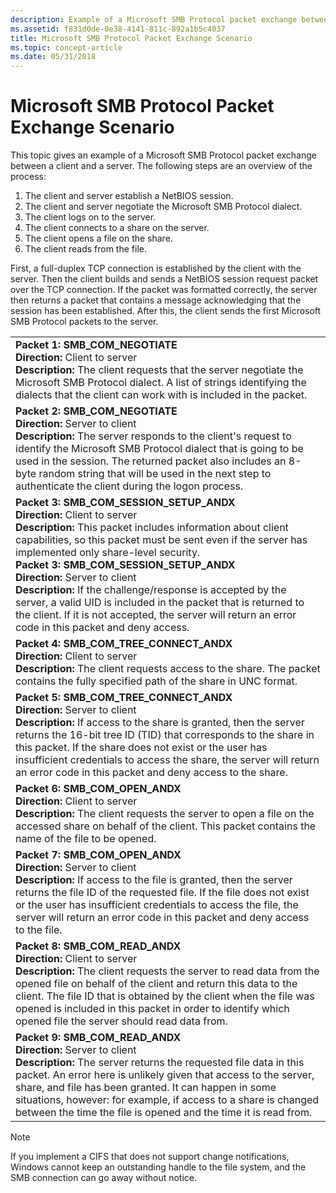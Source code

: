 ```yaml
---
description: Example of a Microsoft SMB Protocol packet exchange between a client and a server.
ms.assetid: f831d0de-0e38-4141-811c-892a1b5c4037
title: Microsoft SMB Protocol Packet Exchange Scenario
ms.topic: concept-article
ms.date: 05/31/2018
---
```


# Microsoft SMB Protocol Packet Exchange Scenario

This topic gives an example of a Microsoft SMB Protocol packet exchange between a client and a server. The following steps are an overview of the process:

1.  The client and server establish a NetBIOS session.
2.  The client and server negotiate the Microsoft SMB Protocol dialect.
3.  The client logs on to the server.
4.  The client connects to a share on the server.
5.  The client opens a file on the share.
6.  The client reads from the file.

First, a full-duplex TCP connection is established by the client with the server. Then the client builds and sends a NetBIOS session request packet over the TCP connection. If the packet was formatted correctly, the server then returns a packet that contains a message acknowledging that the session has been established. After this, the client sends the first Microsoft SMB Protocol packets to the server.



|                                                                                                                                                                                                                                                                                                                                                                                                                                                                                                                                                                                                                                              |
|----------------------------------------------------------------------------------------------------------------------------------------------------------------------------------------------------------------------------------------------------------------------------------------------------------------------------------------------------------------------------------------------------------------------------------------------------------------------------------------------------------------------------------------------------------------------------------------------------------------------------------------------|
| **Packet 1:  SMB\_COM\_NEGOTIATE**<br/> **Direction:** Client to server<br/> **Description:** The client requests that the server negotiate the Microsoft SMB Protocol dialect. A list of strings identifying the dialects that the client can work with is included in the packet.<br/>                                                                                                                                                                                                                                                                                                                                   |
| **Packet 2:  SMB\_COM\_NEGOTIATE**<br/> **Direction:** Server to client<br/> **Description:** The server responds to the client's request to identify the Microsoft SMB Protocol dialect that is going to be used in the session. The returned packet also includes an 8-byte random string that will be used in the next step to authenticate the client during the logon process.<br/>                                                                                                                                                                                                                                   |
| **Packet 3:  SMB\_COM\_SESSION\_SETUP\_ANDX**<br/> **Direction:** Client to server<br/> **Description:** This packet includes information about client capabilities, so this packet must be sent even if the server has implemented only share-level security.<br/> **Packet 3:  SMB\_COM\_SESSION\_SETUP\_ANDX**<br/> **Direction:** Server to client<br/> **Description:** If the challenge/response is accepted by the server, a valid UID is included in the packet that is returned to the client. If it is not accepted, the server will return an error code in this packet and deny access.<br/> |
| **Packet 4:  SMB\_COM\_TREE\_CONNECT\_ANDX**<br/> **Direction:** Client to server<br/> **Description:** The client requests access to the share. The packet contains the fully specified path of the share in UNC format.<br/>                                                                                                                                                                                                                                                                                                                                                                                             |
| **Packet 5:  SMB\_COM\_TREE\_CONNECT\_ANDX**<br/> **Direction:** Server to client<br/> **Description:** If access to the share is granted, then the server returns the 16-bit tree ID (TID) that corresponds to the share in this packet. If the share does not exist or the user has insufficient credentials to access the share, the server will return an error code in this packet and deny access to the share.<br/>                                                                                                                                                                                                 |
| **Packet 6:  SMB\_COM\_OPEN\_ANDX**<br/> **Direction:** Client to server<br/> **Description:** The client requests the server to open a file on the accessed share on behalf of the client. This packet contains the name of the file to be opened.<br/>                                                                                                                                                                                                                                                                                                                                                                   |
| **Packet 7:  SMB\_COM\_OPEN\_ANDX**<br/> **Direction:** Server to client<br/> **Description:** If access to the file is granted, then the server returns the file ID of the requested file. If the file does not exist or the user has insufficient credentials to access the file, the server will return an error code in this packet and deny access to the file.<br/>                                                                                                                                                                                                                                                  |
| **Packet 8:  SMB\_COM\_READ\_ANDX**<br/> **Direction:** Client to server<br/> **Description:** The client requests the server to read data from the opened file on behalf of the client and return this data to the client. The file ID that is obtained by the client when the file was opened is included in this packet in order to identify which opened file the server should read data from.<br/>                                                                                                                                                                                                                   |
| **Packet 9:  SMB\_COM\_READ\_ANDX**<br/> **Direction:** Server to client<br/> **Description:** The server returns the requested file data in this packet. An error here is unlikely given that access to the server, share, and file has been granted. It can happen in some situations, however: for example, if access to a share is changed between the time the file is opened and the time it is read from.<br/>                                                                                                                                                                                                      |



 

> [!Note]  
> If you implement a CIFS that does not support change notifications, Windows cannot keep an outstanding handle to the file system, and the SMB connection can go away without notice.

 

 

 




